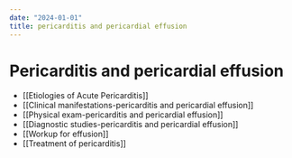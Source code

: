```yaml
---
date: "2024-01-01"
title: pericarditis and pericardial effusion
---
```



# Pericarditis and pericardial effusion

- [[Etiologies of Acute Pericarditis]]
- [[Clinical manifestations-pericarditis and pericardial effusion]]
- [[Physical exam-pericarditis and pericardial effusion]]
- [[Diagnostic studies-pericarditis and pericardial effusion]]
- [[Workup for effusion]]
- [[Treatment of pericarditis]]
